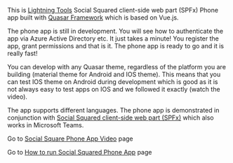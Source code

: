 This is [Lightning Tools](https://lightningtools.com) Social Squared client-side web part (SPFx) Phone app built with [Quasar Framework](https://quasar-framework.org) which is based on Vue.js. 

The phone app is still in development. You will see how to authenticate the app via Azure Active Directory etc. It just takes a minute! You register the app, grant permissions and that is it. The phone app is ready to go and it is really fast! 

You can develop with any Quasar theme, regardless of the platform you are building (material theme for Android and IOS theme). This means that you can test IOS theme on Android during development which is good as it is not always easy to test apps on IOS and we followed it exactly (watch the video).

The app supports different languages. The phone app is demonstrated in conjunction with  [Social Squared client-side web part (SPFx)](https://lightningtools.com/product/social-squared-client-side-web-part) which also works in Microsoft Teams.

Go to [Social Square Phone App Video](https://lightningtools.wistia.com/medias/6pyfwttevi) page

Go to [How to run Social Squared Phone App](https://github.com/Ashot72/Social-Squared-Phone-App/index.html) page 



